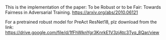 


This is the implementation of the paper: To be Robust or to be Fair: Towards Fairness in Adversarial Training. https://arxiv.org/abs/2010.06121

For a pretrained robust model for PreAct ResNet18, plz download from the link:
https://drive.google.com/file/d/1fFhWknYgr3KnrkE1V3zjAtc3Tyq_8Qar/view
